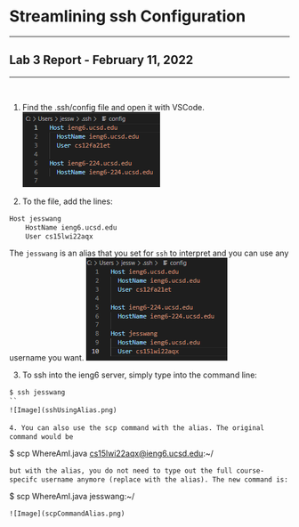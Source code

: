# Streamlining ssh Configuration
---
## Lab 3 Report - February 11, 2022
---
<br/>

1. Find the .ssh/config file and open it with VSCode.
![Image](sshConfigFileBefore.png)

2. To the file, add the lines:
```
Host jesswang
    HostName ieng6.ucsd.edu
    User cs15lwi22aqx
```
The `jesswang` is an alias that you set for `ssh` to interpret and you can use any username you want. 
![Image](sshConfigFileAfterAlias.png)

3. To ssh into the ieng6 server, simply type into the command line:
```
$ ssh jesswang
``
![Image](sshUsingAlias.png)

4. You can also use the scp command with the alias. The original command would be 
```
$ scp WhereAmI.java cs15lwi22aqx@ieng6.ucsd.edu:~/
```
but with the alias, you do not need to type out the full course-specifc username anymore (replace with the alias). The new command is:
```
$ scp WhereAmI.java jesswang:~/
```
![Image](scpCommandAlias.png)
